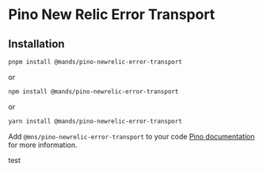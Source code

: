 # Pino New Relic Error Transport

## Installation

```sh
pnpm install @mands/pino-newrelic-error-transport
```

or

```sh
npm install @mands/pino-newrelic-error-transport
```

or

```sh
yarn install @mands/pino-newrelic-error-transport
```

Add `@mns/pino-newrelic-error-transport` to your code [Pino documentation](https://github.com/pinojs/pino/blob/master/docs/transports.md) for more information.

test
